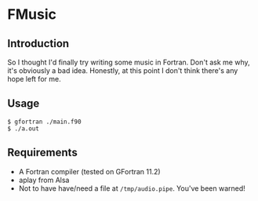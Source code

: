 # FMusic

## Introduction
So I thought I'd finally try writing some music in Fortran. Don't ask me why,
it's obviously a bad idea. Honestly, at this point I don't think there's any
hope left for me.

## Usage
```
$ gfortran ./main.f90
$ ./a.out
```

## Requirements
  - A Fortran compiler (tested on GFortran 11.2)
  - aplay from Alsa
  - Not to have have/need a file at `/tmp/audio.pipe`. You've been warned!



